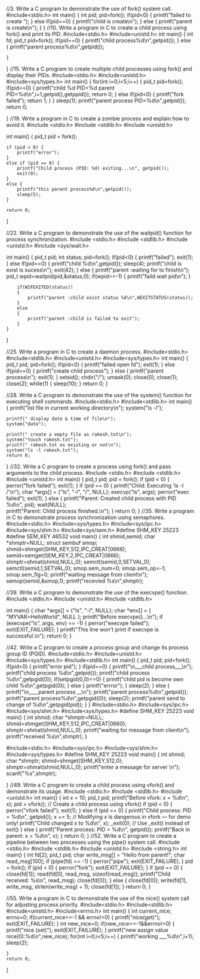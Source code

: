 //3. Write a C program to demonstrate the use of fork() system call.
#include<stdio.h>
int main()
{
	int pid;
	pid=fork();
	if(pid<0)
	{
		printf("failed to create ");
	}
	else if(pid==0)
	{
		printf("child is create\n");
	}
	else
	{
		printf("parent is create\n");
	}
}
//10. Write a program in C to create a child process using fork() and print its PID.
#include<stdio.h>
#include<unistd.h>
int main()
{
	int fd;
	pid_t pid=fork();
	if(pid==0)
	{
		printf("child process%d\n",getpid());
	}
	else
	{
		printf("parent process%d\n",getpid());

	}
}
//15. Write a C program to create multiple child processes using fork() and display their PIDs.
#include<stdio.h>
#include<unistd.h>
#include<sys/types.h>
int main()
{
	for(int i=0;i<5;i++)
	{
		pid_t pid=fork();
		if(pid==0)
		{
			printf("child %d PID=%d parent PID=%d\n",i+1,getpid(),getppid());
			return 0;
		}
		else if(pid<0)
		{
			printf("fork failed");
			return 1;
		}
	}
		sleep(1);
		printf("parent process 	PID=%d\n",getpid());
		return 0;

	
}
//19. Write a program in C to create a zombie process and explain how to avoid it.
#include <stdio.h>
#include <stdlib.h>
#include <unistd.h>

int main() {
    pid_t pid = fork();

    if (pid < 0) {
        printf("error");
    } 
    else if (pid == 0) {
        printf("Child process (PID: %d) exiting...\n", getpid());
        exit(0);  
    } 
    else {
	    printf("this parent process%d\n",getpid());
	    sleep(5);
    }

    return 0;
}

//22. Write a C program to demonstrate the use of the waitpid() function for process synchronization.
#include <stdio.h>
#include <stdlib.h>
#include <unistd.h>
#include <sys/wait.h>

int main()
{
	pid_t pid;
	int status;
	pid=fork();
	if(pid<0)
	{
		printf("failed");
		exit(1);
	}
	else if(pid==0)
	{
		printf("child %d\n",getpid());
		sleep(4);
		printf("child is exist is sucess\n");
		exit(42);
	}
	else
	{
		printf("parent :waiting for to finish\n");
		pid_t wpid=waitpid(pid,&status,0);
		if(wpid==-1)
		{
			printf("faild wait pid\n");
		}

		if(WIFEXITED(status))
		{
			printf("parent :child exist status %d\n",WEXITSTATUS(status));
		}
		else
		{
			printf("parent :child is failed to exit");
		}
	}
}

//25. Write a program in C to create a daemon process.
#include<stdio.h>
#include<stdlib.h>
#include<unistd.h>
#include<sys/types.h>
int main()
{
	pid_t pid;
	pid=fork();
	if(pid<0)
	{
		printf("failed open fd");
		exit(1);
	}
	else if(pid==0)
	{
		printf("create child  process");
	}
	else
	{
		printf("parent process\n");
		exit(1);
	}
	setsid();
	chdir("/");
	umask(0);
	close(0);
	close(1);
	close(2);
	while(1)
	{
		sleep(10);
	}
	return 0;
}

	
//28. Write a C program to demonstrate the use of the system() function for executing shell commands. 
#include<stdio.h>
#include<stdlib.h>
int main()
{
	printf("list file in current working directory\n");
	system("ls -l");

	printf(" display date & time of file\n");
	system("date");

	printf(" create a empty file as rakesh.txt\n");
	system("touch rakesh.txt");
	printf(" rakesh.txt os existing or not\n");
	system("ls -l rakesh.txt");
	return 0;
}
//32. Write a C program to create a process using fork() and pass arguments to the child process. 
#include <stdio.h>
#include <stdlib.h>
#include <unistd.h>
int main() {
    pid_t pid;
    pid = fork();
    if (pid < 0) {
        perror("fork failed");
        exit(1);
    }
    if (pid == 0) {
        printf("Child: Executing 'ls -l /'\n");
        char *args[] = {"ls", "-l", "/", NULL};
        execvp("ls", args);
        perror("exec failed");
        exit(1);
    } else {
        printf("Parent: Created child process with PID %d\n", pid);
        wait(NULL);  
        printf("Parent: Child process finished.\n");
    }
    return 0;
}
//35. Write a program in C to demonstrate process synchronization using semaphores.
#include<stdio.h>
#include<sys/types.h>
#include<sys/ipc.h>
#include<sys/shm.h>
#include<sys/sem.h>
#define SHM_KEY 25223
#define SEM_KEY 46532
void main()
{
	int shmid,semid;
	char *shmptr=NULL;
	struct sembuf smop;
	shmid=shmget(SHM_KEY,512,IPC_CREAT|0666);
	semid=semget(SEM_KEY,2,IPC_CREAT|0666);
	shmptr=shmat(shmid,NULL,0);
	semctl(semid,0,SETVAL,0);
	semctl(semid,1,SETVAL,0);
	smop.sem_num=0;
	smop.sem_op=-1;
	smop.sem_flg=0;
	printf("waiting message from client\n");
	semop(semid,&smop,1);
	printf("recevied %s\n",shmptr);

//39. Write a C program to demonstrate the use of the execvpe() function.
#include <stdio.h>
#include <unistd.h>
#include <stdlib.h>

int main() {
    char *args[] = {"ls", "-l", NULL};
    char *env[] = {
        "MYVAR=HelloWorld",
        NULL
    };
    printf("Before execvpe()...\n");
    if (execvpe("ls", args, env) == -1) {
        perror("execvpe failed");
        exit(EXIT_FAILURE);
    }
    printf("This line won't print if execvpe is successful.\n");
    return 0;
}

//42. Write a C program to create a process group and change its process group ID (PGID).
#include<stdio.h>
#include<unistd.h>
#include<sys/types.h>
#include<stdlib.h>
int main()
{
	pid_t pid;
	pid=fork();
	if(pid<0)
	{
		printf("error pid");
	}
	if(pid==0)
	{
		printf("\n___child process___\n");
		printf("child process %d\n",getpid());
		printf("child process %d\n",getpgid(0));
		if(setpgid(0,0)==0)
		{
			printf("child pid  is become own  child %d\n",getpgid(0));
		}
		else
		{
			printf("errror");
		}
		sleep(2);
	}
	else
	{
		printf("\n____parent process __\n");
		printf("parent process%d\n",getpid());
		printf("parent process%d\n",getpgid(0));
		sleep(2);
		printf("parent send to change of %d\n",getpgid(pid));
	}
}
#include<stdio.h>
#include<sys/ipc.h>
#include<sys/shm.h>
#include<sys/types.h>
#define SHM_KEY 25223
void main()
{
        int shmid;
        char *shmptr=NULL;
        shmid=shmget(SHM_KEY,512,IPC_CREAT|0660);
        shmptr=shmat(shmid,NULL,0);
        printf("waiting for message from client\n");
        printf("received %s\n",shmptr);
}

#include<stdio.h>
#include<sys/ipc.h>
#include<sys/shm.h>
#include<sys/types.h>
#define SHM_KEY 25223
void main()
{
        int shmid;
        char *shmptr;
        shmid=shmget(SHM_KEY,512,0);
        shmptr=shmat(shmid,NULL,0);
        printf("enter a message for server \n");
        scanf("%s",shmptr);

}
//49. Write a C program to create a child process using vfork() and demonstrate its usage.
#include <stdio.h>
#include <stdlib.h>
#include <unistd.h>
int main() {
    int x = 10;
    pid_t pid;
    printf("Before vfork: x = %d\n", x);
    pid = vfork();  // Create a child process using vfork()
    if (pid < 0) {
        perror("vfork failed");
        exit(1);
    } else if (pid == 0) {
        printf("Child process: PID = %d\n", getpid());
        x += 5;  // Modifying x is dangerous in vfork — for demo only!
        printf("Child changed x to %d\n", x);
        _exit(0);  // Use _exit() instead of exit()
    } else {
        printf("Parent process: PID = %d\n", getpid());
        printf("Back in parent: x = %d\n", x);
    }
    return 0;
}
//52. Write a C program to create a pipeline between two processes using the pipe() system call. 
#include <stdio.h>
#include <stdlib.h>
#include <unistd.h>
#include <string.h>
int main() {
    int fd[2]; 
    pid_t pid;
    char write_msg[] = "Hello from parent!";
    char read_msg[100];
    if (pipe(fd) == -1) {
        perror("pipe");
        exit(EXIT_FAILURE);
    }
    pid = fork();
    if (pid < 0) {
        perror("fork");
        exit(EXIT_FAILURE);
    }
    if (pid == 0) {
        close(fd[1]); 
        read(fd[0], read_msg, sizeof(read_msg));
        printf("Child received: %s\n", read_msg);
        close(fd[0]); 
    } else {
        close(fd[0]);
        write(fd[1], write_msg, strlen(write_msg) + 1);
        close(fd[1]); 
    }
    return 0;
}

//55. Write a program in C to demonstrate the use of the nice() system call for adjusting process priority.
#include<stdio.h>
#include<stdlib.h>
#include<unistd.h>
#include<errno.h>
int main()
{
	int current_nice;
	errno=0;
	if(current_nice==-1 && errno!=0)
	{
		printf("nice(get)");
		exit(EXIT_FAILURE);
	}
	int new_nice=0;
	if(new_nice==-1&&errno!=0)
	{
		printf("nice (set)");
		exit(EXIT_FAILURE);
	}
	printf("new assign value nice(0):%d\n",new_nice);
	for(int i=0;i<5;i++)
	{
		printf("working ___%d\n",i+1);
		sleep(2);
		

	}
	return 0;
}


